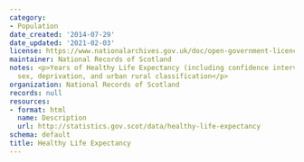 ```yaml
---
category:
- Population
date_created: '2014-07-29'
date_updated: '2021-02-03'
license: https://www.nationalarchives.gov.uk/doc/open-government-licence/version/3/
maintainer: National Records of Scotland
notes: <p>Years of Healthy Life Expectancy (including confidence intervals) by age,
  sex, deprivation, and urban rural classification</p>
organization: National Records of Scotland
records: null
resources:
- format: html
  name: Description
  url: http://statistics.gov.scot/data/healthy-life-expectancy
schema: default
title: Healthy Life Expectancy
---
```


